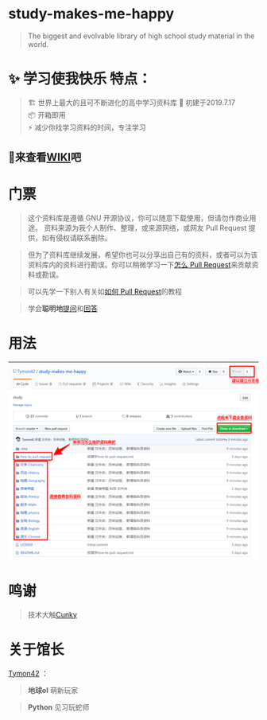 # study-makes-me-happy
>The biggest and evolvable library of high school study material in the world.  
# :sparkles: 学习使我快乐 特点：
> :building_construction: 世界上最大的且可不断进化的高中学习资料库 :tada: 初建于2019.7.17  
:package: 开箱即用  
:zap: 减少你找学习资料的时间，专注学习  

## :memo:来查看[WIKI](https://github.com/Tymon42/study-makes-me-happy/wiki/%E5%AD%A6%E4%B9%A0%E4%BD%BF%E6%88%91%E5%BF%AB%E4%B9%90-study-makes-me-happy)吧

# 门票
>这个资料库是遵循 GNU 开源协议，你可以随意下载使用，但请勿作商业用途。
资料来源为我个人制作、整理，或来源网络，或网友 Pull Request 提供，如有侵权请联系删除。

>但为了资料库继续发展，希望你也可以分享出自己有的资料，或者可以为该资料库内的资料进行勘误。你可以稍微学习一下[怎么 Pull Request](how-to-pull-request/how-to-pull-request.md)来贡献资料或勘误。

>可以先学一下别人有关如[如何 Pull Request](https://github.com/selfteaching/the-craft-of-selfteaching/blob/fe364e73c70204e832223a60fc9a7bf2cb44e7db/02.proof-of-work.ipynb)的教程

>学会**聪明地**[提问](https://github.com/tvvocold/How-To-Ask-Questions-The-Smart-Way)和[回答](https://github.com/BigCoke233/How-To-Answer-Questions-The-Smart-Way)

# 用法
![用法](./how-to-pull-request/ScreenClip.png)

# 鸣谢
> 技术大触[Cunky](https://www.cunoe.com/)

# 关于馆长
[Tymon42](https://press.one/main/p/d60a0e2c30f65f5d91dc522eedcaf9ca0689c26f) ：
>**地球ol** 萌新玩家

>**Python** 见习玩蛇师
